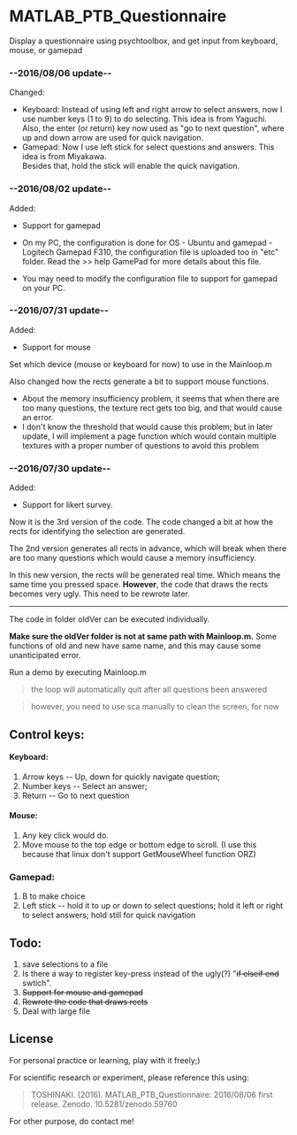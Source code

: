 # MATLAB_PTB_Questionnaire
Display a questionnaire using psychtoolbox, and get input from keyboard, mouse, or gamepad

### --2016/08/06 update--
Changed:
- Keyboard: Instead of using left and right arrow to select answers, now I use number keys (1 to 9) to do selecting. This idea is from Yaguchi.<br /> Also, the enter (or return) key now used as "go to next question", where up and down arrow are used for quick navigation.
- Gamepad: Now I use left stick for select questions and answers. This idea is from Miyakawa.<br /> Besides that, hold the stick will enable the quick navigation.

### --2016/08/02 update--
Added:
- Support for gamepad

- On my PC, the configuration is done for OS - Ubuntu and gamepad - Logitech Gamepad F310, the configuration file is uploaded too in "etc" folder. Read the >> help GamePad for more details about this file.
- You may need to modify the configuration file to support for gamepad on your PC.

### --2016/07/31 update--
Added:
- Support for mouse

Set which device (mouse or keyboard for now) to use in the Mainloop.m

Also changed how the rects generate a bit to support mouse functions.

- About the memory insufficiency problem, it seems that when there are too many questions, the texture rect gets too big, and that would cause an error.
- I don't know the threshold that would cause this problem; but in later update, I will implement a page function which would contain multiple textures with a proper number of questions to avoid this problem

### --2016/07/30 update--
Added:
- Support for likert survey.

Now it is the 3rd version of the code. The code changed a bit at how the rects for identifying the selection are generated.

The 2nd version generates all rects in advance, which will break when there are too many questions which would cause a memory insufficiency.

In this new version, the rects will be generated real time. Which means the same time you pressed space. **However**, the code that draws the rects becomes very ugly. This need to be rewrote later.

----------------------------------------------

The code in folder oldVer can be executed individually.

**Make sure the oldVer folder is not at same path with Mainloop.m.** Some functions of old and new have same name, and this may cause some unanticipated error.

Run a demo by executing Mainloop.m
> the loop will automatically quit after all questions been answered

> however, you need to use sca manually to clean the screen, for now

## Control keys:
#### Keyboard:
1. Arrow keys -- Up, down for quickly navigate question; 
2. Number keys -- Select an answer; 
3. Return -- Go to next question

#### Mouse:
1. Any key click would do.
2. Move mouse to the top edge or bottom edge to scroll. (I use this because that linux don't support GetMouseWheel function ORZ)

### Gamepad:
1. B to make choice
2. Left stick -- hold it to up or down to select questions; hold it left or right to select answers; hold still for quick navigation

## Todo:

1. save selections to a file
2. Is there a way to register key-press instead of the ugly(?) "~~if elseif end~~ swtich".
3. ~~Support for mouse and gamepad~~
4. ~~Rewrote the code that draws rects~~
5. Deal with large file


## License
For personal practice or learning, play with it freely;)

For scientific research or experiment, please reference this using:
> TOSHINAKI. (2016). MATLAB_PTB_Questionnaire: 2016/08/06 first release. Zenodo. 10.5281/zenodo.59760

For other purpose, do contact me!
